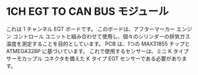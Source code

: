 # 1CH EGT TO CAN BUS モジュール
これは 1 チャンネル EGT ボードです。
このボードは、アフターマーカー エンジン コントロール ユニットと組み合わせて使用​​し、個々のシリンダーの排気ガス温度を測定することを目的としています。
PCB は、1つの MAX31855 チップと ATMEGA328P に基づいています。
これで使用するセンサーは、ミニ K タイプ サーモカップル コネクタを備えた K タイプ EGT センサーである必要があります。
